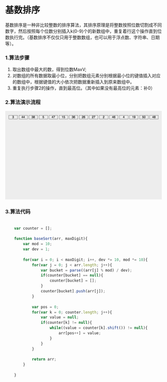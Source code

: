 # 基数排序

基数排序是一种非比较整数的排序算法，其排序原理是将整数按照位数切割成不同数字，然后按照每个位数分别插入k(0-9)个的新数组中，重复着行这个操作直到位数执行完。（基数排序不仅仅只用于整数数组，也可以用于浮点数、字符串、日期等）。

### 1.算法步骤

1. 取出数组中最大的数，得到位数MaxV;
2. 对数组的所有数据取最小位，分别把数组元素分别根据最小位的键值插入对应的数组中，根据键值的大小依次把数据重新插入到原来数组中。
3. 重复执行步骤2的操作，直到最高位。（其中如果没有最高位的元素：补0）


### 2.算法演示流程
![base Sort](https://raw.githubusercontent.com/FlameDream/Learn_Algorithm/main/resource/baseSort_img.gif)


### 3.算法代码
```javascript
	
	var counter = [];

	function baseSort(arr, maxDigit){
		var mod = 10;
		var dev = 1;

		for(var i = 0; i < maxDigit; i++, dev *= 10, mod *= 10){
			for(var j = 0; j < arr.length; j++){
				var bucket = parse((arr[j] % mod) / dev);
				if(counter[bucket] == null){
					counter[bucket] = [];
				}
				counter[bucket].push(arr[j]);
			}

			var pos = 0;
			for(var k = 0; counter.length; j++){
				var value = null;
				if(counter[k] != null){
					while((value = counter[k].shift()) != null){
						arr[pos++] = value;
					}
				}
			}

			return arr;
		}

	}


```
